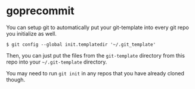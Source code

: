# goprecommit

You can setup git to automatically put your git-template into every git repo you initialize as well.

```
$ git config --global init.templatedir '~/.git_template'
```

Then, you can just put the files from the `git-template` directory from this repo into your `~/.git-template` directory.

You may need to run `git init` in any repos that you have already cloned though.
